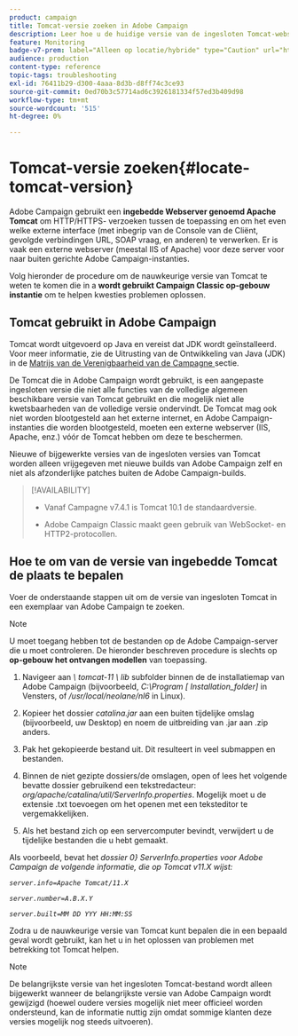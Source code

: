 ```yaml
---
product: campaign
title: Tomcat-versie zoeken in Adobe Campaign
description: Leer hoe u de huidige versie van de ingesloten Tomcat-webservlet kunt achterhalen die in een instantie van Adobe Campaign wordt gebruikt
feature: Monitoring
badge-v7-prem: label="Alleen op locatie/hybride" type="Caution" url="https://experienceleague.adobe.com/docs/campaign-classic/using/installing-campaign-classic/architecture-and-hosting-models/hosting-models-lp/hosting-models.html?lang=nl" tooltip="Alleen van toepassing op on-premise en hybride implementaties"
audience: production
content-type: reference
topic-tags: troubleshooting
exl-id: 76411b29-d300-4aaa-8d3b-d8ff74c3ce93
source-git-commit: 0ed70b3c57714ad6c3926181334f57ed3b409d98
workflow-type: tm+mt
source-wordcount: '515'
ht-degree: 0%

---
```


# Tomcat-versie zoeken{#locate-tomcat-version}

Adobe Campaign gebruikt een **ingebedde Webserver genoemd Apache Tomcat** om HTTP/HTTPS- verzoeken tussen de toepassing en om het even welke externe interface (met inbegrip van de Console van de Cliënt, gevolgde verbindingen URL, SOAP vraag, en anderen) te verwerken. Er is vaak een externe webserver (meestal IIS of Apache) voor deze server voor naar buiten gerichte Adobe Campaign-instanties.

Volg hieronder de procedure om de nauwkeurige versie van Tomcat te weten te komen die in a **wordt gebruikt Campaign Classic op-gebouw instantie** om te helpen kwesties problemen oplossen.

## Tomcat gebruikt in Adobe Campaign

Tomcat wordt uitgevoerd op Java en vereist dat JDK wordt geïnstalleerd. Voor meer informatie, zie de Uitrusting van de Ontwikkeling van Java (JDK) in de [ Matrijs van de Verenigbaarheid van de Campagne ](../../rn/using/compatibility-matrix.md) sectie.

De Tomcat die in Adobe Campaign wordt gebruikt, is een aangepaste ingesloten versie die niet alle functies van de volledige algemeen beschikbare versie van Tomcat gebruikt en die mogelijk niet alle kwetsbaarheden van de volledige versie ondervindt. De Tomcat mag ook niet worden blootgesteld aan het externe internet, en Adobe Campaign-instanties die worden blootgesteld, moeten een externe webserver (IIS, Apache, enz.) vóór de Tomcat hebben om deze te beschermen.

Nieuwe of bijgewerkte versies van de ingesloten versies van Tomcat worden alleen vrijgegeven met nieuwe builds van Adobe Campaign zelf en niet als afzonderlijke patches buiten de Adobe Campaign-builds.

>[!AVAILABILITY]
>
>
>* Vanaf Campagne v7.4.1 is Tomcat 10.1 de standaardversie.
>
>* Adobe Campaign Classic maakt geen gebruik van WebSocket- en HTTP2-protocollen.
>


## Hoe te om van de versie van ingebedde Tomcat de plaats te bepalen

Voer de onderstaande stappen uit om de versie van ingesloten Tomcat in een exemplaar van Adobe Campaign te zoeken.

>[!NOTE]
>
>U moet toegang hebben tot de bestanden op de Adobe Campaign-server die u moet controleren. De hieronder beschreven procedure is slechts op **op-gebouw het ontvangen modellen** van toepassing.

1. Navigeer aan *\ tomcat-11 \ lib* subfolder binnen de de installatiemap van Adobe Campaign (bijvoorbeeld, *C:\Program [ Installation_folder]* in Vensters, of */usr/local/neolane/nl6* in Linux).

1. Kopieer het dossier *catalina.jar* aan een buiten tijdelijke omslag (bijvoorbeeld, uw Desktop) en noem de uitbreiding van .jar aan .zip anders.

1. Pak het gekopieerde bestand uit. Dit resulteert in veel submappen en bestanden.

1. Binnen de niet gezipte dossiers/de omslagen, open of lees het volgende bevatte dossier gebruikend een tekstredacteur: *org/apache/catalina/util/ServerInfo.properties*. Mogelijk moet u de extensie .txt toevoegen om het openen met een teksteditor te vergemakkelijken.

1. Als het bestand zich op een servercomputer bevindt, verwijdert u de tijdelijke bestanden die u hebt gemaakt.

Als voorbeeld, bevat het *dossier 0} ServerInfo.properties voor Adobe Campaign de volgende informatie, die op Tomcat v11.X wijst:*

*`server.info=Apache Tomcat/11.X`*

*`server.number=A.B.X.Y`*

*`server.built=MM DD YYY HH:MM:SS`*

Zodra u de nauwkeurige versie van Tomcat kunt bepalen die in een bepaald geval wordt gebruikt, kan het u in het oplossen van problemen met betrekking tot Tomcat helpen.

>[!NOTE]
>
>De belangrijkste versie van het ingesloten Tomcat-bestand wordt alleen bijgewerkt wanneer de belangrijkste versie van Adobe Campaign wordt gewijzigd (hoewel oudere versies mogelijk niet meer officieel worden ondersteund, kan de informatie nuttig zijn omdat sommige klanten deze versies mogelijk nog steeds uitvoeren).
>

